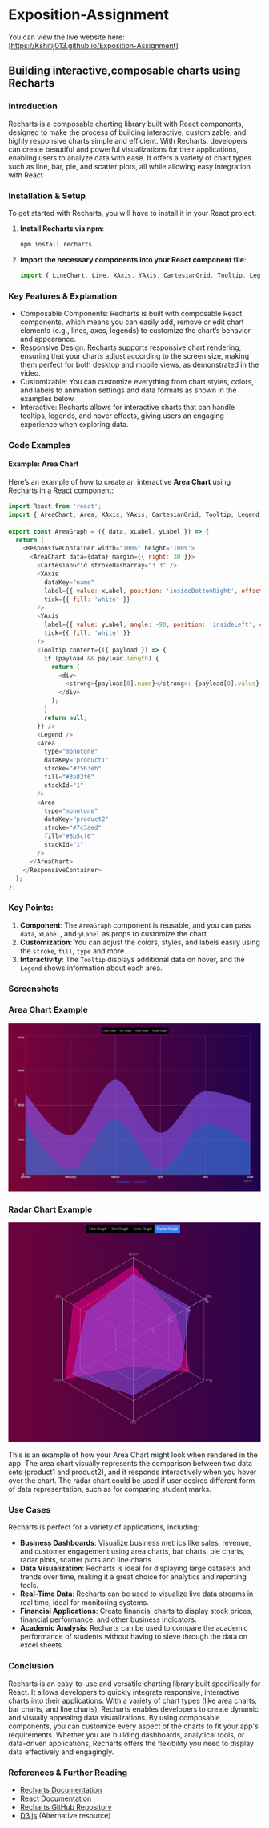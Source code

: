 # Exposition-Assignment

You can view the live website here:  
[https://Kshitij013.github.io/Exposition-Assignment]

## Building interactive,composable charts using Recharts

### Introduction

Recharts is a composable charting library built with React components, designed to make the process of building interactive, customizable, and highly responsive charts simple and efficient. With Recharts, developers can create beautiful and powerful visualizations for their applications, enabling users to analyze data with ease. It offers a variety of chart types such as line, bar, pie, and scatter plots, all while allowing easy integration with React

### Installation & Setup

To get started with Recharts, you will have to install it in your React project. 

1. **Install Recharts via npm**:

   ```bash
   npm install recharts
2. **Import the necessary components into your React component file**:

   ```javascript
   import { LineChart, Line, XAxis, YAxis, CartesianGrid, Tooltip, Legend, ResponsiveContainer } from 'recharts';
### Key Features & Explanation
* Composable Components: Recharts is built with composable React components, which means you can easily add, remove or edit chart elements (e.g., lines, axes, legends) to customize the chart’s behavior and appearance.
* Responsive Design: Recharts supports responsive chart rendering, ensuring that your charts adjust according to the screen size, making them perfect for both desktop and mobile views, as demonstrated in the video.
* Customizable: You can customize everything from chart styles, colors, and labels to animation settings and data formats as shown in the examples below.
* Interactive: Recharts allows for interactive charts that can handle tooltips, legends, and hover effects, giving users an engaging experience when exploring data.

### Code Examples

#### Example: Area Chart

Here’s an example of how to create an interactive **Area Chart** using Recharts in a React component:

```javascript
import React from 'react';
import { AreaChart, Area, XAxis, YAxis, CartesianGrid, Tooltip, Legend, ResponsiveContainer } from 'recharts';

export const AreaGraph = ({ data, xLabel, yLabel }) => {
  return (
    <ResponsiveContainer width="100%" height='100%'>
      <AreaChart data={data} margin={{ right: 30 }}>
        <CartesianGrid strokeDasharray="3 3" />
        <XAxis 
          dataKey="name" 
          label={{ value: xLabel, position: 'insideBottomRight', offset: -10, color:'#000000' }} 
          tick={{ fill: 'white' }} 
        />
        <YAxis 
          label={{ value: yLabel, angle: -90, position: 'insideLeft', color:'#000000' }} 
          tick={{ fill: 'white' }} 
        />
        <Tooltip content={({ payload }) => {
          if (payload && payload.length) {
            return (
              <div>
                <strong>{payload[0].name}</strong>: {payload[0].value}
              </div>
            );
          }
          return null;
        }} />
        <Legend />
        <Area
          type="monotone"
          dataKey="product1"
          stroke="#2563eb"
          fill="#3b82f6"
          stackId="1"
        />
        <Area
          type="monotone"
          dataKey="product2"
          stroke="#7c3aed"
          fill="#8b5cf6"
          stackId="1"
        />
      </AreaChart>
    </ResponsiveContainer>
  );
};
```
### Key Points:

1. **Component**: The `AreaGraph` component is reusable, and you can pass `data`, `xLabel`, and `yLabel` as props to customize the chart.
2. **Customization**: You can adjust the colors, styles, and labels easily using the `stroke`, `fill`, `type` and more.
3. **Interactivity**: The `Tooltip` displays additional data on hover, and the `Legend` shows information about each area.

### Screenshots

<h3>Area Chart Example</h3>

<p align="center">
  <img src="./images/Screenshot%202025-02-25%20184837.png" alt="Area Chart Example">
</p>

<h3>Radar Chart Example</h3>

<p align="center">
  <img src="./images/radargraph.png" alt="Radar Chart Example">
</p>


This is an example of how your Area Chart might look when rendered in the app. The area chart visually represents the comparison between two data sets (product1 and product2), and it responds interactively when you hover over the chart. The radar chart could be used if user desires different form of data representation, such as for comparing student marks.

### Use Cases

Recharts is perfect for a variety of applications, including:

- **Business Dashboards**: Visualize business metrics like sales, revenue, and customer engagement using area charts, bar charts, pie charts, radar plots, scatter plots and line charts.
- **Data Visualization**: Recharts is ideal for displaying large datasets and trends over time, making it a great choice for analytics and reporting tools.
- **Real-Time Data**: Recharts can be used to visualize live data streams in real time, ideal for monitoring systems.
- **Financial Applications**: Create financial charts to display stock prices, financial performance, and other business indicators.
- **Academic Analysis**: Recharts can be used to compare the academic performance of students without having to sieve through the data on excel sheets.

### Conclusion

Recharts is an easy-to-use and versatile charting library built specifically for React. It allows developers to quickly integrate responsive, interactive charts into their applications. With a variety of chart types (like area charts, bar charts, and line charts), Recharts enables developers to create dynamic and visually appealing data visualizations. By using composable components, you can customize every aspect of the charts to fit your app's requirements. Whether you are building dashboards, analytical tools, or data-driven applications, Recharts offers the flexibility you need to display data effectively and engagingly.

### References & Further Reading

- [Recharts Documentation](https://recharts.org/en-US/)
- [React Documentation](https://reactjs.org/docs/getting-started.html)
- [Recharts GitHub Repository](https://github.com/recharts/recharts)
- [D3.js](https://d3js.org/) (Alternative resource)




